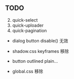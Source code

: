 ## TODO

2. quick-select
3. quick-uploader
4. quick-pagination

- dialog button disable() 无效

- shadow.css keyframes 移除
- button outlined plain...
- global.css 移除
